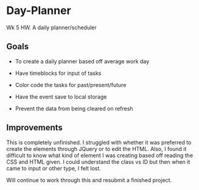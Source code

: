 # Day-Planner
Wk 5 HW. A daily planner/scheduler
## Goals
* To create a daily planner based off average work day

* Have timeblocks for input of tasks

* Color code the tasks for past/present/future

* Have the event save to local storage

* Prevent the data from being cleared on refresh

## Improvements
This is completely unfinished. I struggled with whether it was preferred to create the elements through JQuery or to edit the HTML. Also, I found it difficult to know what kind of element I was creating based off reading the CSS and HTML given. I could understand the class vs ID but then when it came to input or other type, I felt lost.

Will continue to work through this and resubmit a finished project.